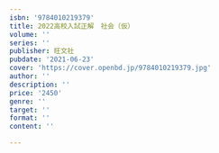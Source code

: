 ```yaml
---
isbn: '9784010219379'
title: 2022高校入試正解　社会（仮）
volume: ''
series: ''
publisher: 旺文社
pubdate: '2021-06-23'
cover: 'https://cover.openbd.jp/9784010219379.jpg'
author: ''
description: ''
price: '2450'
genre: ''
target: ''
format: ''
content: ''

---
```

